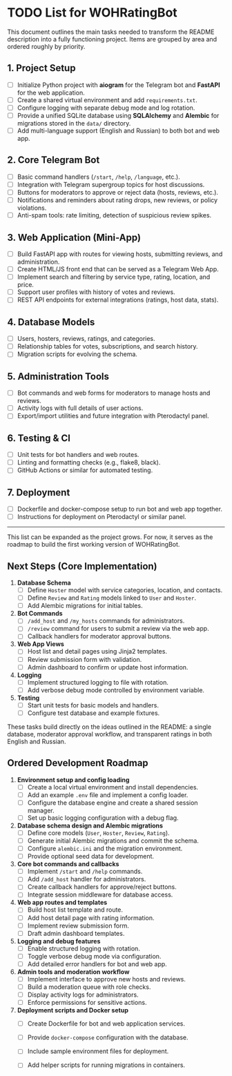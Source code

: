 # TODO List for WOHRatingBot

This document outlines the main tasks needed to transform the README description into a fully functioning project. Items are grouped by area and ordered roughly by priority.

## 1. Project Setup
- [ ] Initialize Python project with **aiogram** for the Telegram bot and **FastAPI** for the web application.
- [ ] Create a shared virtual environment and add `requirements.txt`.
- [ ] Configure logging with separate debug mode and log rotation.
- [ ] Provide a unified SQLite database using **SQLAlchemy** and **Alembic** for migrations stored in the `data/` directory.
- [ ] Add multi-language support (English and Russian) to both bot and web app.

## 2. Core Telegram Bot
- [ ] Basic command handlers (`/start`, `/help`, `/language`, etc.).
- [ ] Integration with Telegram supergroup topics for host discussions.
- [ ] Buttons for moderators to approve or reject data (hosts, reviews, etc.).
- [ ] Notifications and reminders about rating drops, new reviews, or policy violations.
- [ ] Anti-spam tools: rate limiting, detection of suspicious review spikes.

## 3. Web Application (Mini-App)
- [ ] Build FastAPI app with routes for viewing hosts, submitting reviews, and administration.
- [ ] Create HTML/JS front end that can be served as a Telegram Web App.
- [ ] Implement search and filtering by service type, rating, location, and price.
- [ ] Support user profiles with history of votes and reviews.
- [ ] REST API endpoints for external integrations (ratings, host data, stats).

## 4. Database Models
- [ ] Users, hosters, reviews, ratings, and categories.
- [ ] Relationship tables for votes, subscriptions, and search history.
- [ ] Migration scripts for evolving the schema.

## 5. Administration Tools
- [ ] Bot commands and web forms for moderators to manage hosts and reviews.
- [ ] Activity logs with full details of user actions.
- [ ] Export/import utilities and future integration with Pterodactyl panel.

## 6. Testing & CI
- [ ] Unit tests for bot handlers and web routes.
- [ ] Linting and formatting checks (e.g., flake8, black).
- [ ] GitHub Actions or similar for automated testing.

## 7. Deployment
- [ ] Dockerfile and docker-compose setup to run bot and web app together.
- [ ] Instructions for deployment on Pterodactyl or similar panel.

---

This list can be expanded as the project grows. For now, it serves as the roadmap to build the first working version of WOHRatingBot.


## Next Steps (Core Implementation)

1. **Database Schema**
   - [ ] Define `Hoster` model with service categories, location, and contacts.
   - [ ] Define `Review` and `Rating` models linked to `User` and `Hoster`.
   - [ ] Add Alembic migrations for initial tables.
2. **Bot Commands**
   - [ ] `/add_host` and `/my_hosts` commands for administrators.
   - [ ] `/review` command for users to submit a review via the web app.
   - [ ] Callback handlers for moderator approval buttons.
3. **Web App Views**
   - [ ] Host list and detail pages using Jinja2 templates.
   - [ ] Review submission form with validation.
   - [ ] Admin dashboard to confirm or update host information.
4. **Logging**
   - [ ] Implement structured logging to file with rotation.
   - [ ] Add verbose debug mode controlled by environment variable.
5. **Testing**
   - [ ] Start unit tests for basic models and handlers.
   - [ ] Configure test database and example fixtures.

These tasks build directly on the ideas outlined in the README: a single database, moderator approval workflow, and transparent ratings in both English and Russian.

## Ordered Development Roadmap

1. **Environment setup and config loading**
   - [ ] Create a local virtual environment and install dependencies.
   - [ ] Add an example `.env` file and implement a config loader.
   - [ ] Configure the database engine and create a shared session manager.
   - [ ] Set up basic logging configuration with a debug flag.

2. **Database schema design and Alembic migrations**
   - [ ] Define core models (`User`, `Hoster`, `Review`, `Rating`).
   - [ ] Generate initial Alembic migrations and commit the schema.
   - [ ] Configure `alembic.ini` and the migration environment.
   - [ ] Provide optional seed data for development.

3. **Core bot commands and callbacks**
   - [ ] Implement `/start` and `/help` commands.
   - [ ] Add `/add_host` handler for administrators.
   - [ ] Create callback handlers for approve/reject buttons.
   - [ ] Integrate session middleware for database access.

4. **Web app routes and templates**
   - [ ] Build host list template and route.
   - [ ] Add host detail page with rating information.
   - [ ] Implement review submission form.
   - [ ] Draft admin dashboard templates.

5. **Logging and debug features**
   - [ ] Enable structured logging with rotation.
   - [ ] Toggle verbose debug mode via configuration.
   - [ ] Add detailed error handlers for bot and web app.

6. **Admin tools and moderation workflow**
   - [ ] Implement interface to approve new hosts and reviews.
   - [ ] Build a moderation queue with role checks.
   - [ ] Display activity logs for administrators.
   - [ ] Enforce permissions for sensitive actions.

7. **Deployment scripts and Docker setup**
   - [ ] Create Dockerfile for bot and web application services.
   - [ ] Provide `docker-compose` configuration with the database.
   - [ ] Include sample environment files for deployment.
   - [ ] Add helper scripts for running migrations in containers.

